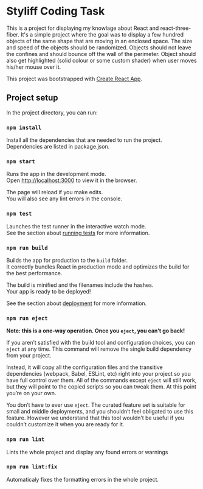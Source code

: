 # Styliff Coding Task

This is a project for displaying my knowlage about React and react-three-fiber. It's a simple project where the goal was to display a few hundred objects of the same shape that are moving in an enclosed space. The size and speed of the objects should be randomized. Objects should not leave the confines and should bounce off the wall of the perimeter. Object should also get highlighted (solid colour or some custom shader) when user moves his/her mouse over it.

This project was bootstrapped with [Create React App](https://github.com/facebook/create-react-app).

## Project setup

In the project directory, you can run:

### `npm install`

Install all the dependencies that are needed to run the project. Dependencies are listed in package.json.

### `npm start`

Runs the app in the development mode.\
Open [http://localhost:3000](http://localhost:3000) to view it in the browser.

The page will reload if you make edits.\
You will also see any lint errors in the console.

### `npm test`

Launches the test runner in the interactive watch mode.\
See the section about [running tests](https://facebook.github.io/create-react-app/docs/running-tests) for more information.

### `npm run build`

Builds the app for production to the `build` folder.\
It correctly bundles React in production mode and optimizes the build for the best performance.

The build is minified and the filenames include the hashes.\
Your app is ready to be deployed!

See the section about [deployment](https://facebook.github.io/create-react-app/docs/deployment) for more information.

### `npm run eject`

**Note: this is a one-way operation. Once you `eject`, you can’t go back!**

If you aren’t satisfied with the build tool and configuration choices, you can `eject` at any time. This command will remove the single build dependency from your project.

Instead, it will copy all the configuration files and the transitive dependencies (webpack, Babel, ESLint, etc) right into your project so you have full control over them. All of the commands except `eject` will still work, but they will point to the copied scripts so you can tweak them. At this point you’re on your own.

You don’t have to ever use `eject`. The curated feature set is suitable for small and middle deployments, and you shouldn’t feel obligated to use this feature. However we understand that this tool wouldn’t be useful if you couldn’t customize it when you are ready for it.

### `npm run lint`

Lints the whole project and display any found errors or warnings

### `npm run lint:fix`

Automaticaly fixes the formatting errors in the whole project.
